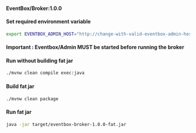#### EventBox/Broker:1.0.0

#### Set required environment variable
```bash
export EVENTBOX_ADMIN_HOST="http://change-with-valid-eventbox-admin-hostname:8080"
```

#### Important : Eventbox/Admin MUST be started before running the broker

#### Run without building fat jar
```bash
./mvnw clean compile exec:java
```

#### Build fat jar
```bash
./mvnw clean package
```

#### Run fat jar
```bash
java -jar target/eventbox-broker-1.0.0-fat.jar
```